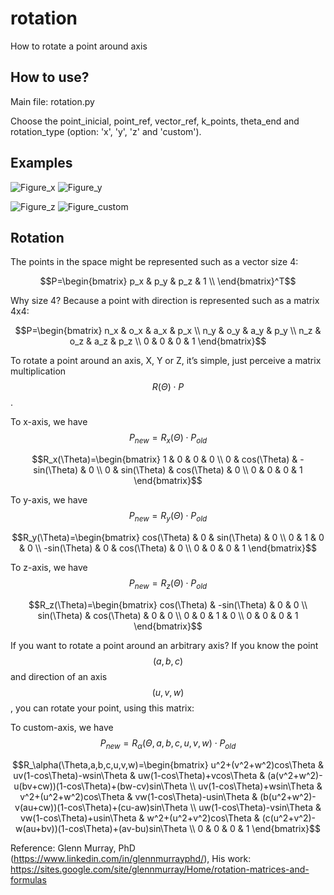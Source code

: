# rotation
 How to rotate a point around axis

## How to use?

Main file: rotation.py

Choose the point_inicial, point_ref, vector_ref, k_points, theta_end and rotation_type (option: 'x', 'y', 'z' and 'custom').

## Examples
![Figure_x](https://github.com/user-attachments/assets/6b07eff2-b6ce-4397-b9a8-e0dc8239dc7d) ![Figure_y](https://github.com/user-attachments/assets/4db2e375-cf93-4f7e-b4ce-92d8ef2ddac8)

![Figure_z](https://github.com/user-attachments/assets/239129e1-1849-4e2a-af9b-e3d130d7e428) ![Figure_custom](https://github.com/user-attachments/assets/49e4e3aa-5261-46b1-a9ac-0ec562d60293)

## Rotation
The points in the space might be represented such as a vector size 4:

$$P=\begin{bmatrix}
p_x & p_y & p_z & 1 \\
\end{bmatrix}^T$$

Why size 4? Because a point with direction is represented such as a matrix 4x4:

$$P=\begin{bmatrix}
n_x & o_x & a_x & p_x \\
n_y & o_y & a_y & p_y \\
n_z & o_z & a_z & p_z \\
0 & 0 & 0 & 1
\end{bmatrix}$$

To rotate a point around an axis, X, Y or Z, it’s simple, just perceive a matrix multiplication $$R(\Theta) \cdot P$$.

To x-axis, we have $$P_{new}=R_x(\Theta) \cdot P_{old}$$

$$R_x(\Theta)=\begin{bmatrix}
1 & 0 & 0 & 0 \\
0 & cos(\Theta) & -sin(\Theta) & 0 \\
0 & sin(\Theta) & cos(\Theta) & 0 \\
0 & 0 & 0 & 1
\end{bmatrix}$$

To y-axis, we have $$P_{new}=R_y(\Theta) \cdot P_{old}$$

$$R_y(\Theta)=\begin{bmatrix}
cos(\Theta) & 0 & sin(\Theta) & 0 \\
0 & 1 & 0 & 0 \\
-sin(\Theta) & 0 & cos(\Theta) & 0 \\
0 & 0 & 0 & 1
\end{bmatrix}$$

To z-axis, we have $$P_{new}=R_z(\Theta) \cdot P_{old}$$

$$R_z(\Theta)=\begin{bmatrix}
cos(\Theta) & -sin(\Theta) & 0 & 0 \\
sin(\Theta) & cos(\Theta) & 0 & 0 \\
0 & 0 & 1 & 0 \\
0 & 0 & 0 & 1
\end{bmatrix}$$

If you want to rotate a point around an arbitrary axis? If you know the point $$(a,b,c)$$ and direction of an axis $$(u,v,w)$$, you can rotate your point, using this matrix:

To custom-axis, we have $$P_{new}=R_\alpha(\Theta,a,b,c,u,v,w) \cdot P_{old}$$

$$R_\alpha(\Theta,a,b,c,u,v,w)=\begin{bmatrix}
u^2+(v^2+w^2)cos\Theta & uv(1-cos\Theta)-wsin\Theta & uw(1-cos\Theta)+vcos\Theta & (a(v^2+w^2)-u(bv+cw))(1-cos\Theta)+(bw-cv)sin\Theta \\
uv(1-cos\Theta)+wsin\Theta & v^2+(u^2+w^2)cos\Theta & vw(1-cos\Theta)-usin\Theta & (b(u^2+w^2)-v(au+cw))(1-cos\Theta)+(cu-aw)sin\Theta \\
uw(1-cos\Theta)-vsin\Theta & vw(1-cos\Theta)+usin\Theta & w^2+(u^2+v^2)cos\Theta & (c(u^2+v^2)-w(au+bv))(1-cos\Theta)+(av-bu)sin\Theta \\
0 & 0 & 0 & 1
\end{bmatrix}$$

Reference: Glenn Murray, PhD (https://www.linkedin.com/in/glennmurrayphd/), His work: https://sites.google.com/site/glennmurray/Home/rotation-matrices-and-formulas
